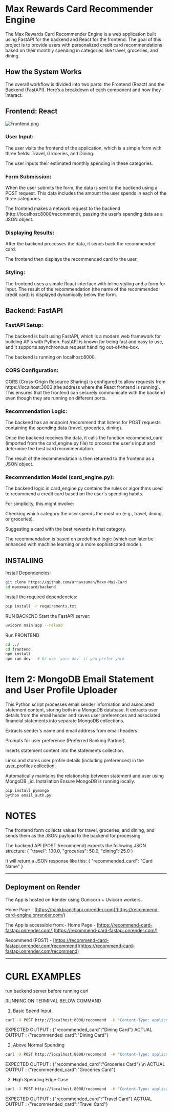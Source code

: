 #  Max Rewards Card Recommender Engine

The Max Rewards Card Recommender Engine is a web application built using FastAPI for the backend and React for the frontend. The goal of this project is to provide users with personalized credit card recommendations based on their monthly spending in categories like travel, groceries, and dining.

## How the System Works

The overall workflow is divided into two parts: the Frontend (React) and the Backend (FastAPI). Here’s a breakdown of each component and how they interact.

## Frontend: React
![Frontend.png](https://drive.google.com/uc?export=view&id=14EbGGMDQhhdZ7AMsMwMp0LdIrd-zL0rs)


### User Input:

The user visits the frontend of the application, which is a simple form with three fields: Travel, Groceries, and Dining.

The user inputs their estimated monthly spending in these categories.

### Form Submission:

When the user submits the form, the data is sent to the backend using a POST request. This data includes the amount the user spends in each of the three categories.

The frontend makes a network request to the backend (http://localhost:8000/recommend), passing the user's spending data as a JSON object.

### Displaying Results:

After the backend processes the data, it sends back the recommended card.

The frontend then displays the recommended card to the user.

### Styling:

The frontend uses a simple React interface with inline styling and a form for input. The result of the recommendation (the name of the recommended credit card) is displayed dynamically below the form.

## Backend: FastAPI
### FastAPI Setup:

The backend is built using FastAPI, which is a modern web framework for building APIs with Python. FastAPI is known for being fast and easy to use, and it supports asynchronous request handling out-of-the-box.

The backend is running on localhost:8000.

### CORS Configuration:

CORS (Cross-Origin Resource Sharing) is configured to allow requests from https://localhost:3000 (the address where the React frontend is running). This ensures that the frontend can securely communicate with the backend even though they are running on different ports.

### Recommendation Logic:

The backend has an endpoint /recommend that listens for POST requests containing the spending data (travel, groceries, dining).

Once the backend receives the data, it calls the function recommend_card (imported from the card_engine.py file) to process the user's input and determine the best card recommendation.

The result of the recommendation is then returned to the frontend as a JSON object.

### Recommendation Model (card_engine.py):

The backend logic in card_engine.py contains the rules or algorithms used to recommend a credit card based on the user's spending habits.

For simplicity, this might involve:

Checking which category the user spends the most on (e.g., travel, dining, or groceries).

Suggesting a card with the best rewards in that category.

The recommendation is based on predefined logic (which can later be enhanced with machine learning or a more sophisticated model).


## INSTALIING

Install Dependencies:

```bash
git clone https://github.com/arnavsuman/Maxx-Mai-Card
cd maxxmaicard/backend
```

Install the required dependencies:

```bash
pip install -r requirements.txt
```


RUN BACKEND
Start the FastAPI server:
```bash
uvicorn main:app --reload

```

Run FRONTEND
```bash
cd ../
cd frontend
npm install   
npm run dev   # Or use `yarn dev` if you prefer yarn
```

# Item 2: MongoDB Email Statement and User Profile Uploader

This Python script processes email sender information and associated statement content, storing both in a MongoDB database. It extracts user details from the email header and saves user preferences and associated financial statements into separate MongoDB collections.

Extracts sender's name and email address from email headers.

Prompts for user preference (Preferred Banking Partner).

Inserts statement content into the statements collection.

Links and stores user profile details (including preferences) in the user_profiles collection.

Automatically maintains the relationship between statement and user using MongoDB _id.
Installation
Ensure MongoDB is running locally.
```bash
pip install pymongo
python email_auth.py
```

# NOTES

The frontend form collects values for travel, groceries, and dining, and sends them as the JSON payload to the backend for processing.

The backend API (POST /recommend) expects the following JSON structure:
{
  "travel": 100.0,
  "groceries": 50.0,
  "dining": 25.0
}

It will return a JSON response like this:
{
  "recommended_card": "Card Name"
}

---
## Deployment on Render

The App is hosted on Render using Gunicorn + Uvicorn workers.

Home Page - [https://bankbranchapi.onrender.com](https://recommend-card-engine.onrender.com/)

The App is accessible from:- 
Home Page - [https://recommend-card-fastapi.onrender.com/](https://recommend-card-fastapi.onrender.com/)

Recommend (POST) - [https://recommend-card-fastapi.onrender.com/recommend](https://recommend-card-fastapi.onrender.com/recommend)

---
# CURL EXAMPLES
run backend server before running curl

 RUNNING ON TERMINAL BELOW COMMAND

1.   Basic Spend Input
```bash
curl -X POST http://localhost:8000/recommend  -H "Content-Type: application/json"  -d "{\"travel\": 100.0, \"groceries\": 50.0, \"dining\": 25.0}"
```
EXPECTED OUTPUT : {"recommended_card":"Dining Card"}
ACTUAL OUTPUT : {"recommended_card":"Dining Card"}

2. Above Normal Spending
```bash
curl -X POST http://localhost:8000/recommend  -H "Content-Type: application/json"  -d "{\"travel\": 100.0, \"groceries\": 500.0, \"dining\": 2005.0}"
```
EXPECTED OUTPUT : {"recommended_card":"Groceries Card"} \n
ACTUAL OUTPUT : {"recommended_card":"Groceries Card"}

3. High Spending Edge Case
```bash
curl -X POST http://localhost:8000/recommend  -H "Content-Type: application/json"  -d "{\"travel\": 10000, \"groceries\": 20000, \"dining\": 150000}"
```
EXPECTED OUTPUT : {"recommended_card":"Travel Card"}
ACTUAL OUTPUT : {"recommended_card":"Travel Card"}
